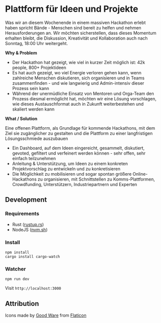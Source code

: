 # Plattform für Ideen und Projekte

Was wir an diesem Wochenende in einem massiven Hackathon erlebt haben spricht Bände - Menschen sind bereit zu helfen und nehmen Herausforderungen an. Wir möchten sicherstellen, dass dieses Momentum erhalten bleibt, die Diskussion, Kreativität und Kollaboration auch nach Sonntag, 18:00 Uhr weitergeht.

**Why & Problem**
- Der Hackathon hat gezeigt, wie viel in kurzer Zeit möglich ist: 42k people, 800+ Projektideen
- Es hat auch gezeigt, wo viel Energie verloren gehen kann, wenn zahlreiche Menschen diskutieren, sich organisieren und in Teams zusammenfinden - und wie langwierig und Admin-intensiv dieser Prozess sein kann
- Während der unermüdliche Einsatz von Mentoren und Orga-Team den Prozess diesmal ermöglicht hat, möchten wir eine Lösung vorschlagen, wie dieses Austauschformat auch in Zukunft weiterbestehen und skaliert werden kann

**What / Solution**

Eine offenen Plattform, als Grundlage für kommende Hackathons, mit dem Ziel sie zugänglicher zu gestalten und die Plattform zu einer langfristigen Lösungsschmiede auszubauen

- Ein Dashboard, auf dem Ideen eingereicht, gesammelt, diskutiert, gevoted, gefiltert und verfeinert werden können - sehr offen, sehr einfach teilzunehmen
- Anleitung & Unterstützung, um Ideen zu einem konkreten Projektvorschlag zu entwickeln und zu konkretisieren 
- Die Möglichkeit zu mobilisieren und sogar spontan größere Online-Hackathons zu organisieren, mit Schnittstellen zu Komms-Plattformen, Crowdfunding, Unterstützern, Industriepartnern und Experten


## Development

### Requirements

- Rust ([rustup.rs](https://rustup.rs/))
- NodeJS ([nvm.sh](https://nvm.sh))

### Install

```
npm install
cargo install cargo-watch
```

### Watcher

```
npm run dev
```

Visit `http://localhost:3000`


## Attribution

Icons made by [Good Ware](https://www.flaticon.com/authors/good-ware) from [Flaticon](https://www.flaticon.com/)